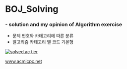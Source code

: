# BOJ_Solving

### - solution and my opinion of Algorithm exercise
 * 문제 번호와 카테고리에 따른 분류
 * 알고리즘 카테고리 별 코드 기본형
 
  [![solved.ac tier](http://mazassumnida.wtf/api/generate_badge?boj=wjdgurrj)](https://solved.ac/wjdgurrj)
  
  www.acmicpc.net

